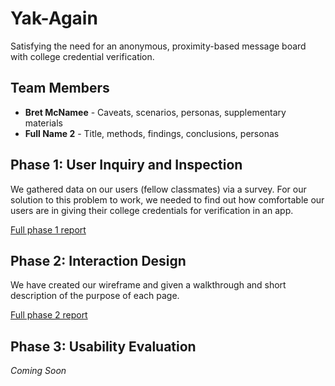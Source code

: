 # Yak-Again

Satisfying the need for an anonymous, proximity-based message board with college credential verification.

## Team Members

* **Bret McNamee** - Caveats, scenarios, personas, supplementary materials 
* **Full Name 2** - Title, methods, findings, conclusions, personas

## Phase 1: User Inquiry and Inspection

We gathered data on our users (fellow classmates) via a survey. For our solution to this problem to work, we needed to find out how comfortable our users are in giving their college credentials for verification in an app. 

[Full phase 1 report](phase1/README.md)

## Phase 2: Interaction Design

We have created our wireframe and given a walkthrough and short description of the purpose of each page.

[Full phase 2 report](phase2/README.md)

## Phase 3: Usability Evaluation

*Coming Soon*
